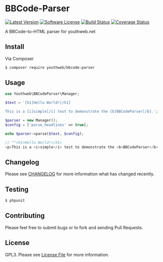 # BBCode-Parser

[![Latest Version](https://img.shields.io/github/release/youthweb/bbcode-parser.svg)](https://github.com/youthweb/bbcode-parser/releases)
[![Software License](https://img.shields.io/badge/license-GPL3-brightgreen.svg)](LICENSE.md)
[![Build Status](https://travis-ci.org/youthweb/bbcode-parser.svg?branch=master)](https://travis-ci.org/youthweb/bbcode-parser)
[![Coverage Status](https://coveralls.io/repos/github/youthweb/bbcode-parser/badge.svg?branch=master)](https://coveralls.io/github/youthweb/bbcode-parser?branch=master)

A BBCode-to-HTML parser for youthweb.net

## Install

Via Composer

``` bash
$ composer require youthweb/bbcode-parser
```

## Usage

```php
use Youthweb\BBCodeParser\Manager;

$text = '[h1]Hello World![/h1]

This is a [i]simple[/i] test to demonstrate the [b]BBCodeParser[/b].';

$parser = new Manager();
$config = ['parse_headlines' => true];

echo $parser->parse($text, $config);

// ""<h1>Hello World!</h1>
<p>This is a <i>simple</i> test to demonstrate the <b>BBCodeParser</b>.</p>"
```

## Changelog

Please see [CHANGELOG](CHANGELOG.md) for more information what has changed recently.

## Testing

``` bash
$ phpunit
```

## Contributing

Please feel free to submit bugs or to fork and sending Pull Requests.

## License

GPL3. Please see [License File](LICENSE.md) for more information.

